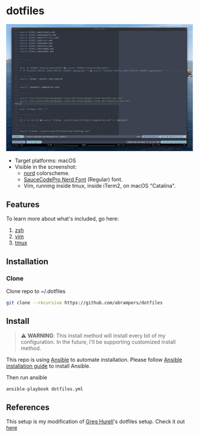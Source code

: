 # dotfiles

![Terminal](assets/terminal.png "Terminal")

* Target platforms: macOS
* Visible in the screenshot:
  * [nord](https://www.nordtheme.com) colorscheme.
  * [SauceCodePro Nerd Font](https://www.nerdfonts.com/font-downloads) (Regular) font.
  * Vim, running inside tmux, inside iTerm2, on macOS "Catalina".

## Features

To learn more about what's included, go here:
1. [zsh](https://github.com/abrampers/dotfiles/tree/master/zsh)
2. [vim](https://github.com/abrampers/dotfiles/tree/master/vim)
3. [tmux](https://github.com/abrampers/dotfiles/tree/master/tmux)

## Installation
### Clone

Clone repo to ~/.dotfiles

```sh
git clone --recursive https://github.com/abrampers/dotfiles
```

## Install
> ⚠️ **WARNING**: This install method will install every bit of my configuration. In the future, I'll be supporting customized install method.

This repo is using [Ansible](https://docs.ansible.com/ansible/latest/index.html) to automate installation. Please follow [Ansible installation guide](https://docs.ansible.com/ansible/latest/installation_guide/intro_installation.html#installing-ansible-on-macos) to install Ansible.

Then run ansible

```sh
ansible-playbook dotfiles.yml
```

## References
This setup is my modification of [Greg Hurell](https://github.com/wincent)'s dotfiles setup. Check it out [here](https://github.com/wincent/wincent)
